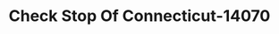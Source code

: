 ---
f_zip-code: 6226
f_state-code: CT
title: Check Stop Of Connecticut-14070
f_phone: 860-465-8116
f_city-only: Main Street Willimanti
f_address: 738 Main Street Willimanti
f_location-unique-id: '14070'
slug: check-stop-of-connecticut-14070
updated-on: '2024-05-30T13:46:58.046Z'
created-on: '2024-05-30T13:36:59.803Z'
published-on: '2024-05-30T13:54:32.469Z'
f_city-state: cms/city/main-street-willimanti-ct.md
f_company: cms/company/check-stop-of-connecticut.md
f_state: cms/state/connecticut.md
layout: '[payday-loan].html'
tags: payday-loan
---